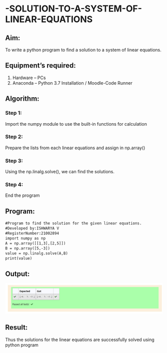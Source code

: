 # -SOLUTION-TO-A-SYSTEM-OF-LINEAR-EQUATIONS
## Aim:
To write a python program to find a solution to a system of linear equations.
## Equipment’s required:
1. 	Hardware – PCs
2. 	Anaconda – Python 3.7 Installation / Moodle-Code Runner
## Algorithm:
### Step 1: 
Import the numpy module to use the built-in functions for calculation
### Step 2: 
Prepare the lists from each linear equations and assign in np.array()
### Step 3: 
Using the np.linalg.solve(), we can find the solutions.
### Step 4: 
End the program
## Program:
~~~
#Program to find the solution for the given linear equations. 
#Developed by:ISHWARYA V
#RegisterNumber:21002894
import numpy as np 
A = np.array([[1,3],[2,5]])
B = np.array([5,-3]) 
value = np.linalg.solve(A,B) 
print(value)
~~~

## Output:
![output](linear.jpeg)
## Result: 
Thus the solutions for the linear equations are successfully solved using python program

